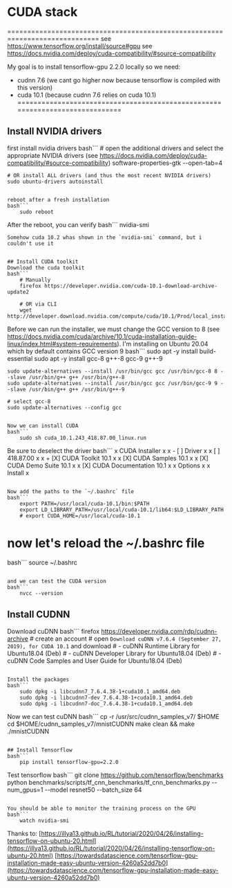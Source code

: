 # CUDA stack

=============================================================================
see https://www.tensorflow.org/install/source#gpu
see https://docs.nvidia.com/deploy/cuda-compatibility/#source-compatibility

My goal is to install tensorflow-gpu 2.2.0 locally
so we need: 
- cudnn 7.6 (we cant go higher now because tensorflow is compiled with this version)
- cuda 10.1 (because cudnn 7.6 relies on cuda 10.1)
=============================================================================


## Install NVIDIA drivers

first install nvidia drivers
bash```
	# open the additional drivers and select the appropriate NVIDIA drivers (see https://docs.nvidia.com/deploy/cuda-compatibility/#source-compatibility)
	software-properties-gtk --open-tab=4

	# OR install ALL drivers (and thus the most recent NVIDIA drivers)
	sudo ubuntu-drivers autoinstall
```

reboot after a fresh installation
bash```
	sudo reboot
```

After the reboot, you can verify 
bash```
	nvidia-smi
```
Somehow cuda 10.2 whas shown in the `nvidia-smi` command, but i couldn't use it


## Install CUDA toolkit
Download the cuda toolkit 
bash```
	# Manually
	firefox https://developer.nvidia.com/cuda-10.1-download-archive-update2

	# OR via CLI
	wget http://developer.download.nvidia.com/compute/cuda/10.1/Prod/local_installers/cuda_10.1.243_418.87.00_linux.run
```

Before we can run the installer, we must change the GCC version to 8 (see https://docs.nvidia.com/cuda/archive/10.1/cuda-installation-guide-linux/index.html#system-requirements). I'm installing on Ubuntu 20.04 which by default contains GCC version 9
bash```
	sudo apt -y install build-essential
	sudo apt -y install gcc-8 g++-8 gcc-9 g++-9

	sudo update-alternatives --install /usr/bin/gcc gcc /usr/bin/gcc-8 8 --slave /usr/bin/g++ g++ /usr/bin/g++-8
	sudo update-alternatives --install /usr/bin/gcc gcc /usr/bin/gcc-9 9 --slave /usr/bin/g++ g++ /usr/bin/g++-9

	# select gcc-8
	sudo update-alternatives --config gcc
```

Now we can install CUDA
bash```
	sudo sh cuda_10.1.243_418.87.00_linux.run
```

Be sure to deselect the driver
bash```
	x CUDA Installer                                                               x
	x - [ ] Driver                                                                 x
	x      [ ] 418.87.00                                                           x
	x + [X] CUDA Toolkit 10.1                                                      x
	x   [X] CUDA Samples 10.1                                                      x
	x   [X] CUDA Demo Suite 10.1                                                   x
	x   [X] CUDA Documentation 10.1                                                x
	x   Options                                                                    x
	x   Install                                                                    x
```

Now add the paths to the `~/.bashrc` file
bash```
	export PATH=/usr/local/cuda-10.1/bin:$PATH
	export LD_LIBRARY_PATH=/usr/local/cuda-10.1/lib64:$LD_LIBRARY_PATH
	# export CUDA_HOME=/usr/local/cuda-10.1
```

# now let's reload the ~/.bashrc file
bash```
	source ~/.bashrc
```

and we can test the CUDA version
bash```
	nvcc --version
```


## Install CUDNN
Download cuDNN
bash```
	firefox https://developer.nvidia.com/rdp/cudnn-archive
	# create an account
	# open `Download cuDNN v7.6.4 (September 27, 2019), for CUDA 10.1` and download
	# - cuDNN Runtime Library for Ubuntu18.04 (Deb)
	# - cuDNN Developer Library for Ubuntu18.04 (Deb)
	# - cuDNN Code Samples and User Guide for Ubuntu18.04 (Deb)
```

Install the packages
bash```
	sudo dpkg -i libcudnn7_7.6.4.38-1+cuda10.1_amd64.deb
	sudo dpkg -i libcudnn7-dev_7.6.4.38-1+cuda10.1_amd64.deb
	sudo dpkg -i libcudnn7-doc_7.6.4.38-1+cuda10.1_amd64.deb
```

Now we can test cuDNN
bash```
	cp -r /usr/src/cudnn_samples_v7/ $HOME
	cd  $HOME/cudnn_samples_v7/mnistCUDNN
	make clean && make
	./mnistCUDNN
```

## Install Tensorflow
bash```
	pip install tensorflow-gpu=2.2.0
```

Test tensorflow
bash```
	git clone https://github.com/tensorflow/benchmarks
	python benchmarks/scripts/tf_cnn_benchmarks/tf_cnn_benchmarks.py --num_gpus=1 --model resnet50 --batch_size 64
```

You should be able to monitor the training process on the GPU
bash```
	watch nvidia-smi
```

Thanks to:
[https://illya13.github.io/RL/tutorial/2020/04/26/installing-tensorflow-on-ubuntu-20.html](https://illya13.github.io/RL/tutorial/2020/04/26/installing-tensorflow-on-ubuntu-20.html)
[https://towardsdatascience.com/tensorflow-gpu-installation-made-easy-ubuntu-version-4260a52dd7b0](https://towardsdatascience.com/tensorflow-gpu-installation-made-easy-ubuntu-version-4260a52dd7b0)